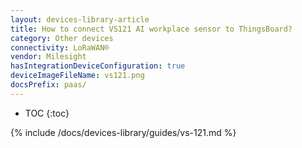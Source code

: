 ```yaml
---
layout: devices-library-article
title: How to connect VS121 AI workplace sensor to ThingsBoard?
category: Other devices
connectivity: LoRaWAN®
vendor: Milesight
hasIntegrationDeviceConfiguration: true
deviceImageFileName: vs121.png
docsPrefix: paas/
---
```


* TOC
{:toc}

{% include /docs/devices-library/guides/vs-121.md %}
